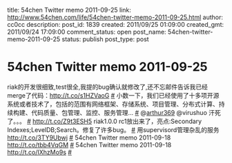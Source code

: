 title: 54chen Twitter memo 2011-09-25 
link: http://www.54chen.com/life/54chen-twitter-memo-2011-09-25.html
author: cc0cc
description: 
post_id: 1839
created: 2011/09/25 01:09:00
created_gmt: 2011/09/24 17:09:00
comment_status: open
post_name: 54chen-twitter-memo-2011-09-25
status: publish
post_type: post

# 54chen Twitter memo 2011-09-25 

riak的开发很细致,test很全,我提的bug确认就修改了,还不忘邮件告诉我已经merge了代码：http://t.co/s1HZVaoG [#](http://twitter.com/54chen/statuses/117536787185930240) 小数一下，我们已经使用了十多项开源系统或者技术了，包括的范围有网络框架、存储系统、项目管理、分布式计算、持续构建、代码质量、包管理、监控、服务管理... [#](http://twitter.com/54chen/statuses/117080372575092736) @[arthur369](http://twitter.com/arthur369) @virushuo 汗死了。。。 [#](http://twitter.com/54chen/statuses/117076884713512960) <http://t.co/Z9t3ESH5> riak1.0.0 rc1放出来了，亮点:Secondary Indexes;LevelDB;Search。修复了许多bug。 [#](http://twitter.com/54chen/statuses/116698769457811456) 用supervisord管理杂乱的服务 <http://t.co/3TY9Ubwj> [#](http://twitter.com/54chen/statuses/116406177448996864) 54chen Twitter memo 2011-09-18 <http://t.co/tbb4VqGM> [#](http://twitter.com/54chen/statuses/115234000032903168) 54chen Twitter memo 2011-09-18 <http://t.co/IXhzMo9s> [#](http://twitter.com/54chen/statuses/115233997608591361)